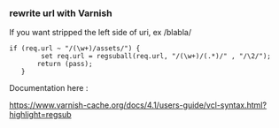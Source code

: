 ### rewrite url with Varnish

If you want stripped the left side of uri, ex /blabla/
```
if (req.url ~ "/(\w+)/assets/") {
        set req.url = regsuball(req.url, "/(\w+)/(.*)/" , "/\2/");
       return (pass); 
   }
   ```
   
   Documentation here :
   
   https://www.varnish-cache.org/docs/4.1/users-guide/vcl-syntax.html?highlight=regsub
